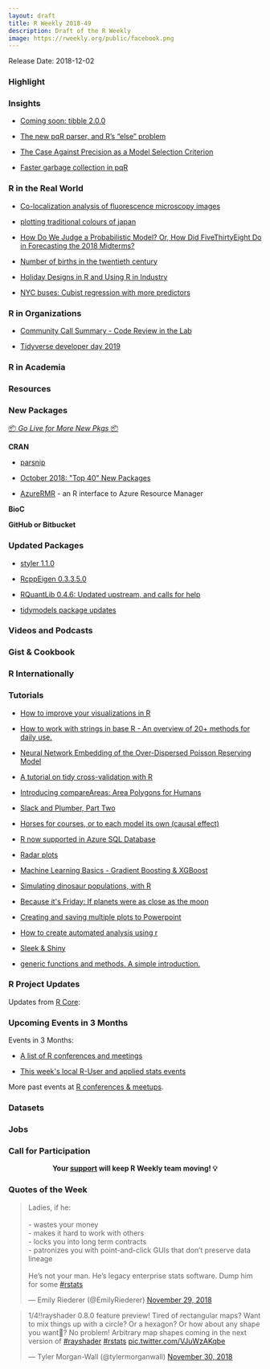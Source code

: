 ```yaml
---
layout: draft
title: R Weekly 2018-49
description: Draft of the R Weekly
image: https://rweekly.org/public/facebook.png
---
```


Release Date: 2018-12-02

###  Highlight



### Insights

+ [Coming soon: tibble 2.0.0](https://www.tidyverse.org/articles/2018/11/tibble-2.0.0-pre-announce/)

+ [The new pqR parser, and R’s “else” problem](https://radfordneal.wordpress.com/2018/11/27/the-new-pqr-parser-and-rs-else-problem/)

+ [The Case Against Precision as a Model Selection Criterion](https://www.datascienceblog.net/post/machine-learning/specificity-vs-precision/)

+ [Faster garbage collection in pqR](https://radfordneal.wordpress.com/2018/11/29/faster-garbage-collection-in-pqr/)

### R in the Real World

+ [Co-localization analysis of fluorescence microscopy images](https://ropensci.org/blog/2018/11/27/colocr/)

+ [plotting traditional colours of japan](https://chichacha.netlify.com/2018/11/29/plotting-traditional-colours-of-japan/)

+ [How Do We Judge a Probabilistic Model? Or, How Did FiveThirtyEight Do in Forecasting the 2018 Midterms?](https://www.markhw.com/blog/fivethirtyeight-midterms)

+ [Number of births in the twentieth century](http://freerangestats.info/blog/2018/12/01/number-births)

+ [Holiday Designs in R and Using R in Industry](https://rladies-baltimore.github.io/post/using-r-in-industry/)

+ [NYC buses: Cubist regression with more predictors](https://datascienceplus.com/nyc-buses-cubist-regression-with-more-predictors/)

###  R in Organizations


+ [Community Call Summary - Code Review in the Lab](https://ropensci.org/blog/2018/11/29/codereview/)

+ [Tidyverse developer day 2019](https://www.tidyverse.org/articles/2018/11/tidyverse-developer-day-2019/)

###  R in Academia



###  Resources




###  New Packages

<p class="added-hostname"><a href="https://rweekly.org/live" target="_blank" class="externalLink">📦 <i>Go Live for More New Pkgs</i> 📦</a></p>

**CRAN**

+ [parsnip](https://www.tidyverse.org/articles/2018/11/parsnip-0-0-1/)

+ [October 2018: "Top 40" New Packages ](https://rviews.rstudio.com/2018/11/29/october-2018-top-40-new-packages/)


+ [AzureRMR](https://blog.revolutionanalytics.com/2018/11/azurermr-azure-resource-manager.html) - an R interface to Azure Resource Manager


**BioC**


**GitHub or Bitbucket**


### Updated Packages

+ [styler 1.1.0](https://lorenzwalthert.netlify.com/posts/styler-v1.1)

+ [RcppEigen 0.3.3.5.0](http://dirk.eddelbuettel.com/blog/2018/11/24#rcppeigen_0.3.3.5.0)

+ [RQuantLib 0.4.6: Updated upstream, and calls for help](http://dirk.eddelbuettel.com/blog/2018/11/25#rquantlib_0.4.6)

+ [tidymodels package updates](https://www.tidyverse.org/articles/2018/11/tidymodels-update-nov-18/)

###  Videos and Podcasts



### Gist & Cookbook




### R Internationally



###  Tutorials

+ [How to improve your visualizations in R ](http://www.thinkingondata.com/6-tips-to-make-your-visualizations-look-professional/)



+ [How to work with strings in base R - An overview of 20+ methods for daily use.](https://jozefhajnala.gitlab.io/r/r007-string-manipulation/)


+ [Neural Network Embedding of the Over-Dispersed Poisson Reserving Model](http://ronaldrichman.co.za/2018/11/25/neural-network-embedding-of-the-over-dispersed-poisson-reserving-model/)

+ [A tutorial on tidy cross-validation with R](http://www.brodrigues.co/blog/2018-11-25-tidy_cv/)



+ [Introducing compareAreas: Area Polygons for Humans](http://daranzolin.github.io/2018-11-26-compareAreas/)


+ [Slack and Plumber, Part Two](https://rviews.rstudio.com/2018/11/27/slack-and-plumber-part-two/)

+ [Horses for courses, or to each model its own (causal effect)](https://www.rdatagen.net/post/different-models-estimate-different-causal-effects-part-ii/)



+ [R now supported in Azure SQL Database](https://blog.revolutionanalytics.com/2018/11/r-support-in-azure-sql-database.html)

+ [Radar plots](https://www.datascienceblog.net/post/data-visualization/radar-plot/)

+ [Machine Learning Basics - Gradient Boosting & XGBoost](https://shirinsplayground.netlify.com/2018/11/ml_basics_gbm/)


+ [Simulating dinosaur populations, with R](https://blog.revolutionanalytics.com/2018/11/jurassic-park.html)

+ [Because it's Friday: If planets were as close as the moon](https://blog.revolutionanalytics.com/2018/11/because-its-friday-if-planets-were.html)


+ [Creating and saving multiple plots to  Powerpoint](https://www.johnmackintosh.com/2018-11-30-multiple-plots-to-powerpoint/)

+ [How to create automated analysis using r](http://nandeshwar.info/data-science-2/how-to-create-automated-analysis-using-r/)

+ [Sleek & Shiny](http://statistica.it/gianluca/post/2018-07-16-sleek-shiny/)

+ [generic functions and methods. A simple introduction.](http://josiahparry.com/post/function-methods/#the-default-method)

<!--<div class="post-more-begi
n"></div><div class="post-more-end"></div>-->

###  R Project Updates

Updates from [R Core](http://developer.r-project.org/blosxom.cgi/R-devel/NEWS):


###  Upcoming Events in 3 Months

Events in 3 Months:

+ [A list of R conferences and meetings](https://jumpingrivers.github.io/meetingsR/events.html)


+ [This week's local R-User and applied stats events](https://community.rstudio.com/c/irl)

More past events at [R conferences & meetups](https://conf.rweekly.org).

### Datasets




### Jobs




###  Call for Participation



<p class="hide-support added-hostname support-rweekly" style="text-align: center;font-weight: bold;">Your <a class="non-visited externalLink" href="https://www.patreon.com/rweekly" onclick="pas(this)">support</a> will keep R Weekly team moving! 💡</p>

###  Quotes of the Week

<blockquote class="twitter-tweet" data-lang="en"><p lang="en" dir="ltr">Ladies, if he:<br><br>- wastes your money<br>- makes it hard to work with others<br>- locks you into long term contracts <br>- patronizes you with point-and-click GUIs that don’t preserve data lineage <br><br>He’s not your man. He’s legacy enterprise stats software. Dump him for some <a href="https://twitter.com/hashtag/rstats?src=hash&amp;ref_src=twsrc%5Etfw">#rstats</a></p>&mdash; Emily Riederer (@EmilyRiederer) <a href="https://twitter.com/EmilyRiederer/status/1068289681803104258?ref_src=twsrc%5Etfw">November 29, 2018</a></blockquote>

<blockquote class="twitter-tweet" data-lang="en"><p lang="en" dir="ltr">1/4‼️rayshader 0.8.0 feature preview! Tired of rectangular maps? Want to mix things up with a circle? Or a hexagon? Or how about any shape you want🤯? No problem! Arbitrary map shapes coming in the next version of <a href="https://twitter.com/hashtag/rayshader?src=hash&amp;ref_src=twsrc%5Etfw">#rayshader</a> <a href="https://twitter.com/hashtag/rstats?src=hash&amp;ref_src=twsrc%5Etfw">#rstats</a> <a href="https://t.co/VJuWzAKqbe">pic.twitter.com/VJuWzAKqbe</a></p>&mdash; Tyler Morgan-Wall (@tylermorganwall) <a href="https://twitter.com/tylermorganwall/status/1068486091454455809?ref_src=twsrc%5Etfw">November 30, 2018</a></blockquote>

